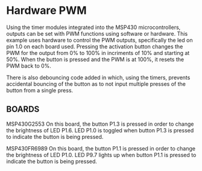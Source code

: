 # Hardware PWM
Using the timer modules integrated into the MSP430 microcontrollers, outputs can be set with PWM functions using software or hardware. This example uses hardware to control the PWM outputs, specifically the led on pin 1.0 on each board used. Pressing the activation button changes the PWM for the output from 0% to 100% in incriments of 10% and starting at 50%. When the button is pressed and the PWM is at 100%, it resets the PWM back to 0%.

There is also debouncing code added in which, using the timers, prevents accidental bouncing of the button as to not input multiple presses of the button from a single press.

## BOARDS
MSP430G2553
	On this board, the button P1.3 is pressed in order to change the brightness of LED P1.6. LED P1.0 is toggled when button P1.3 is pressed to indicate the button is being pressed.

MSP430FR6989
	On this board, the button P1.1 is pressed in order to change the brightness of LED P1.0. LED P9.7 lights up when button P1.1 is pressed to indicate the button is being pressed.
